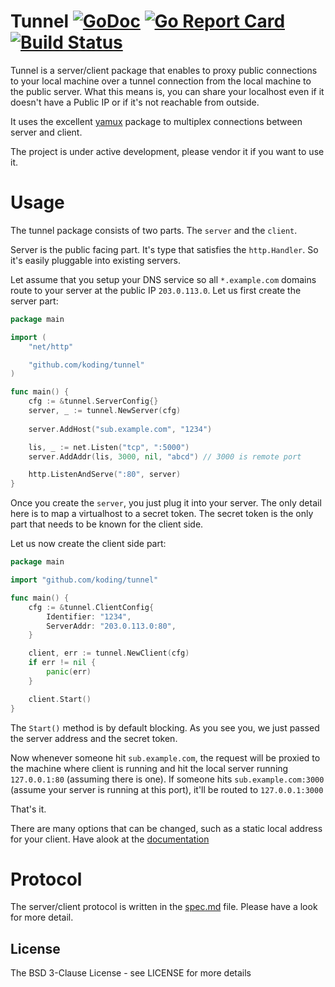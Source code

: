 # Tunnel [![GoDoc](http://img.shields.io/badge/go-documentation-blue.svg?style=flat-square)](http://godoc.org/github.com/koding/tunnel) [![Go Report Card](https://goreportcard.com/badge/github.com/koding/tunnel)](https://goreportcard.com/report/github.com/koding/tunnel) [![Build Status](http://img.shields.io/travis/koding/tunnel.svg?style=flat-square)](https://travis-ci.org/koding/tunnel)

Tunnel is a server/client package that enables to proxy public connections to
your local machine over a tunnel connection from the local machine to the
public server. What this means is, you can share your localhost even if it
doesn't have a Public IP or if it's not reachable from outside. 

It uses the excellent [yamux](https://github.com/hashicorp/yamux) package to
multiplex connections between server and client.

The project is under active development, please vendor it if you want to use it.

# Usage

The tunnel package consists of two parts. The `server` and the `client`. 

Server is the public facing part. It's type that satisfies the `http.Handler`.
So it's easily pluggable into existing servers. 


Let assume that you setup your DNS service so all `*.example.com` domains route
to your server at the public IP `203.0.113.0`. Let us first create the server
part:

```go
package main

import (
	"net/http"

	"github.com/koding/tunnel"
)

func main() {
	cfg := &tunnel.ServerConfig{}
	server, _ := tunnel.NewServer(cfg)
	
	server.AddHost("sub.example.com", "1234")

	lis, _ := net.Listen("tcp", ":5000")
	server.AddAddr(lis, 3000, nil, "abcd") // 3000 is remote port

	http.ListenAndServe(":80", server)
}
```

Once you create the `server`, you just plug it into your server. The only
detail here is to map a virtualhost to a secret token. The secret token is the
only part that needs to be known for the client side.

Let us now create the client side part:

```go
package main

import "github.com/koding/tunnel"

func main() {
	cfg := &tunnel.ClientConfig{
		Identifier: "1234",
		ServerAddr: "203.0.113.0:80",
	}

	client, err := tunnel.NewClient(cfg)
	if err != nil {
		panic(err)
	}

	client.Start()
}
```

The `Start()` method is by default blocking. As you see you, we just passed the
server address and the secret token. 

Now whenever someone hit `sub.example.com`, the request will be proxied to the
machine where client is running and hit the local server running `127.0.0.1:80`
(assuming there is one). If someone hits `sub.example.com:3000` (assume your
server is running at this port), it'll be routed to `127.0.0.1:3000`

That's it. 

There are many options that can be changed, such as a static local address for
your client. Have alook at the
[documentation](http://godoc.org/github.com/koding/tunnel)


# Protocol

The server/client protocol is written in the [spec.md](spec.md) file. Please
have a look for more detail.


## License

The BSD 3-Clause License - see LICENSE for more details
